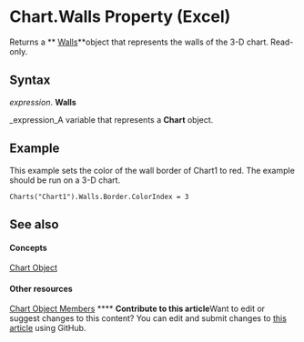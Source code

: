 
# Chart.Walls Property (Excel)

Returns a  ** [Walls](9c6f0c5b-dbb8-7d71-44b7-29987e750cd3.md)**object that represents the walls of the 3-D chart. Read-only.


## Syntax

 _expression_. **Walls**

 _expression_A variable that represents a  **Chart** object.


## Example

This example sets the color of the wall border of Chart1 to red. The example should be run on a 3-D chart.


```
Charts("Chart1").Walls.Border.ColorIndex = 3
```


## See also


#### Concepts


 [Chart Object](179c32ce-49bd-6f36-ea12-89fb5443f3ea.md)
#### Other resources


 [Chart Object Members](a3f8ac44-02d6-6f3f-b5e0-23f4bd5d6baf.md)
****   **Contribute to this article**Want to edit or suggest changes to this content? You can edit and submit changes to  [this article](https://github.com/jhershey00/VBA_Excel_Test/OpenXMLCon/articles/fbee1165-7602-4d77-e5b6-8a127783c96e.md) using GitHub.

